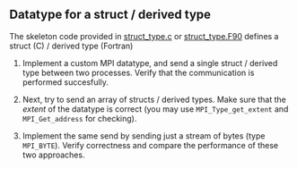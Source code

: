 ## Datatype for a struct / derived type

The skeleton code provided in
[struct_type.c](struct_type.c) or
[struct_type.F90](struct_type.F90) defines a struct (C) / derived type (Fortran)

1. Implement a custom MPI datatype, and send a single struct / derived type between two
   processes. Verify that the communication is performed succesfully.

2. Next, try to send an array of structs / derived types. Make sure that the *extent* of the 
   datatype is correct (you may use `MPI_Type_get_extent` and `MPI_Get_address` for checking).

3. Implement the same send by sending just a stream of bytes (type `MPI_BYTE`).
   Verify correctness and compare the performance of these two approaches.
